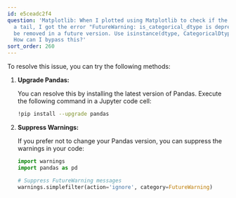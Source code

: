 ```yaml
---
id: e5ceadc2f4
question: 'Matplotlib: When I plotted using Matplotlib to check if the median has
  a tail, I got the error "FutureWarning: is_categorical_dtype is deprecated and will
  be removed in a future version. Use isinstance(dtype, CategoricalDtype) instead".
  How can I bypass this?'
sort_order: 260
---
```


To resolve this issue, you can try the following methods:

1. **Upgrade Pandas:**
   
   You can resolve this by installing the latest version of Pandas. Execute the following command in a Jupyter code cell:
   
   ```bash
   !pip install --upgrade pandas
   ```

2. **Suppress Warnings:**

   If you prefer not to change your Pandas version, you can suppress the warnings in your code:
   
   ```python
   import warnings
   import pandas as pd
   
   # Suppress FutureWarning messages
   warnings.simplefilter(action='ignore', category=FutureWarning)
   ```